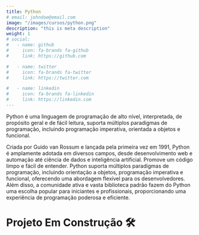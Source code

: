 ```yaml
---
title: Python
# email: johndoe@email.com
image: "/images/cursos/python.png"
description: "this is meta description"
weight: 1
# social:
#   - name: github
#     icon: fa-brands fa-github
#     link: https://github.com

#   - name: twitter
#     icon: fa-brands fa-twitter
#     link: https://twitter.com

#   - name: linkedin
#     icon: fa-brands fa-linkedin
#     link: https://linkedin.com
---
```


<!-- Descrição Card -->
Python é uma linguagem de programação de alto nível, interpretada, de propósito geral e de fácil leitura, suporta múltiplos paradigmas de programação, incluindo programação imperativa, orientada a objetos e funcional.

<!-- Descrição Page -->
Criada por Guido van Rossum e lançada pela primeira vez em 1991, Python é amplamente adotada em diversos campos, desde desenvolvimento web e automação até ciência de dados e inteligência artificial. Promove um código limpo e fácil de entender. Python suporta múltiplos paradigmas de programação, incluindo orientação a objetos, programação imperativa e funcional, oferecendo uma abordagem flexível para os desenvolvedores. Além disso, a comunidade ativa e vasta biblioteca padrão fazem do Python uma escolha popular para iniciantes e profissionais, proporcionando uma experiência de programação poderosa e eficiente.

# Projeto Em Construção 🛠️
